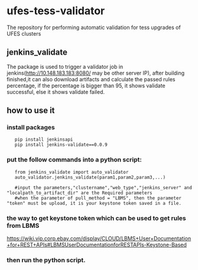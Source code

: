 # ufes-tess-validator
The repository for performing automatic validation for tess upgrades of UFES clusters
 
## jenkins_validate 
The package is used to trigger a validator job in jenkins(http://10.148.183.183:8080/  may be other server IP), after building finished,it can also download artifacts and
calculate the passed rules percentage, if the percentage is bigger than 95, it shows validate successful, else it shows validate failed.

## how to use it
### install packages
```
   pip install jenkinsapi
   pip install jenkins-validate==0.0.9
```
### put the follow commands into a python script:
```import jenkins_validate
   from jenkins_validate import auto_validator
   auto_validator.jenkins_validate(param1,param2,param3,...)   

   #input the parameters,"clustername","web_type","jenkins_server" and "localpath_to_artifact_dir" are the Required parameters
   #when the parameter of pull_method = "LBMS", then the parameter "token" must be upload, it is your keystone token saved in a file.
```
### the way to get keystone token which can be used to get rules from LBMS
https://wiki.vip.corp.ebay.com/display/CLOUD/LBMS+User+Documentation+for+REST+APIs#LBMSUserDocumentationforRESTAPIs-Keystone-Based
### then run the python script.

